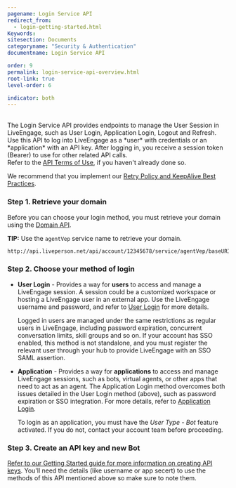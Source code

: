 ```yaml
---
pagename: Login Service API
redirect_from:
  - login-getting-started.html
Keywords:
sitesection: Documents
categoryname: "Security & Authentication"
documentname: Login Service API

order: 9
permalink: login-service-api-overview.html
root-link: true
level-order: 6

indicator: both
---
```

<br>
The Login Service API provides endpoints to manage the User Session in LiveEngage, such as User Login, Application Login, Logout and Refresh.  Use this API to log into LiveEngage as a *user* with credentials or an *application* with an API key. After logging in, you receive a session token (Bearer) to use for other related API calls.


<div class="important">
Refer to the <a href="https://www.liveperson.com/policies/apitou">API Terms of Use</a>, if you haven't already done so.<br>

We recommend that you implement our <a href="https://developers.liveperson.com/retry-and-keepalive-best-practices-overview.html">Retry Policy and KeepAlive Best Practices</a>.
</div>


### Step 1. Retrieve your domain

Before you can choose your login method, you must retrieve your domain using the [Domain API](https://developers.liveperson.com/retrieve-api-domains-using-the-domain-api.html).  


**TIP:** Use the `agentVep` service name to retrieve your domain.

```html
http://api.liveperson.net/api/account/12345678/service/agentVep/baseURI.json?version=1.0
```

### Step 2. Choose your method of login

- **User Login** - Provides a way for **users** to access and manage a LiveEngage session. A session could be a customized workspace or hosting a LiveEngage user in an external app. Use the LiveEngage username and password, and refer to [User Login](https://developers.liveperson.com/login-service-api-methods-user-login.html) for more details.

   <div class="notice">Logged in users are managed under the same restrictions as regular users in LiveEngage, including password expiration, concurrent conversation limits, skill groups and so on.  If your account has SSO enabled, this method is not standalone, and you must register the relevant user through your hub to provide LiveEngage with an SSO SAML assertion.</div>

- **Application** - Provides a way for **applications** to access and manage LiveEngage sessions, such as bots, virtual agents, or other apps that need to act as an agent. The Application Login method overcomes both issues detailed in the User Login method (above), such as password expiration or SSO integration. For more details, refer to [Application Login](https://developers.liveperson.com/login-service-api-methods-application-login.html).

   <div class="important">
   To login as an application, you must have the <i>User Type - Bot</i> feature activated.  If you do not, contact your account team before proceeding.
   </div>

### Step 3. Create an API key and new Bot

[Refer to our Getting Started guide for more information on creating API keys](https://developers.liveperson.com/before-you-get-started-let-s-get-started.html#step-5-create-an-api-key). You'll need the details (like username or app secert) to use the methods of this API mentioned above so make sure to note them.
